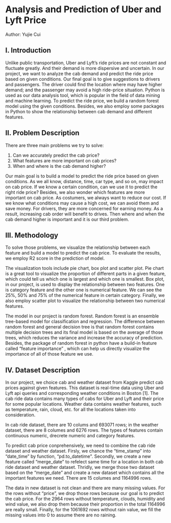 # Analysis and Prediction of Uber and Lyft Price
Author: Yujie Cui

## Ⅰ. Introduction
Unlike public transportation, Uber and Lyft’s ride prices are not constant and fluctuate greatly. And their demand is more dispersive and uncertain. In our project, we want to analyze the cab demand and predict the ride price based on given conditions. Our final goal is to give suggestions to drivers and passengers. The driver could find the location where may have higher demand; and the passenger may avoid a high ride-price situation. Python is used as our data analysis tool, which is popular in the field of data mining and machine learning. To predict the ride price, we build a random forest model using the given conditions. Besides, we also employ some packages in Python to show the relationship between cab demand and different features. 


## Ⅱ. Problem Description
There are three main problems we try to solve: 
1. Can we accurately predict the cab price? 
2. What features are more important on cab prices? 
3. When and where is the cab demand higher? 

Our main goal is to build a model to predict the ride price based on given conditions. As we all know, distance, time, car type, and so on, may impact on cab price. If we know a certain condition, can we use it to predict the right ride price? Besides, we also wonder which features are more important on cab price. As costumers, we always want to reduce our cost. If we know what conditions may cause a high cost, we can avoid them and save money. For drivers, they are more concerned for earning money. As a result, increasing cab order will benefit to drives. Then where and when the cab demand higher is important and it is our third problem.
 
 ## Ⅲ. Methodology
To solve those problems, we visualize the relationship between each feature and build a model to predict the cab price. To evaluate the results, we employ R2 score in the prediction of model. 

The visualization tools include pie chart, box plot and scatter plot. Pie chart is a great tool to visualize the proportion of different parts in a given feature, which could tell us which one is largest and which one is smallest. Box plot, in our project, is used to display the relationship between two features. One is category feature and the other one is numerical feature. We can see the 25%, 50% and 75% of the numerical feature in certain category. Finally, we also employ scatter plot to visualize the relationship between two numerical features. 

The model in our project is random forest. Random forest is an ensemble tree-based model for classification and regression. The difference between random forest and general decision tree is that random forest contains multiple decision trees and its final model is based on the average of those trees, which reduces the variance and increase the accuracy of prediction. Besides, the package of random forest in python have a build-in feature called “feature importance” , which can help us directly visualize the importance of all of those feature we use. 

## Ⅳ. Dataset Description
In our project, we choice cab and weather dataset from Kaggle predict cab prices against given features. This dataset is real-time data using Uber and Lyft api queries and corresponding weather conditions in Boston [1]. The cab ride data contains many types of cabs for Uber and Lyft and their price for some popular locations. Weather data contains weather features, such as temperature, rain, cloud, etc. for all the locations taken into consideration. 

In cab ride dataset, there are 10 colums and 693071 rows; in the weather dataset, there are 8 columes and 6276 rows. The types of features contain continuous numeric, drecrete numeric and category features. 

To predict cab price conprehensively, we need to combine the cab ride dataset and weather dataset. Firsly, we chance the “time_stamp” into “date_time” by function, “pd.to_datetime". Secondly, we create a new feature called “merge_date” to refelect same time for a location in both cab ride dataset and weather dataset. Thridly, we merge those two dataset based on the “merge_date” and create a new dataset which contains all the important features we need. There are 15 columes and 1164996 rows. 

The data in new dataset is not clean and there are many missing values. For the rows without “price”, we drop those rows because our goal is to predict the cab price. For the 2964 rows without temperature, clouds, humidity and wind value, we also drop them because their proportion in the total 1164996 are really small. Finally, for the 1061692 rows without rain value, we fill the missing values into 0 to assume there are no raining. 




